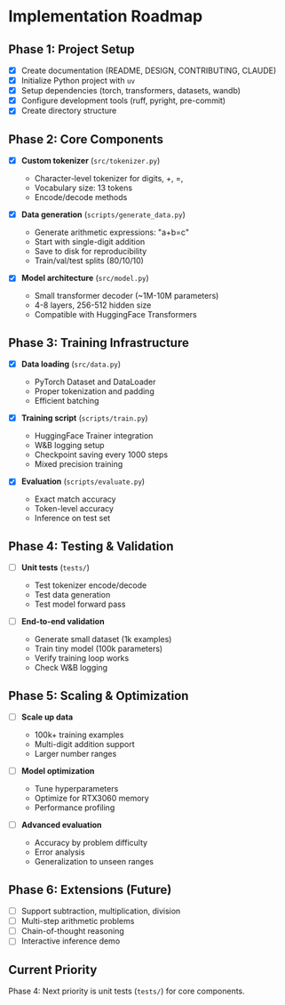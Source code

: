 # Implementation Roadmap

## Phase 1: Project Setup

- [x] Create documentation (README, DESIGN, CONTRIBUTING, CLAUDE)
- [x] Initialize Python project with `uv`
- [x] Setup dependencies (torch, transformers, datasets, wandb)
- [x] Configure development tools (ruff, pyright, pre-commit)
- [x] Create directory structure

## Phase 2: Core Components

- [x] **Custom tokenizer** (`src/tokenizer.py`)
  - Character-level tokenizer for digits, +, =, <end>
  - Vocabulary size: 13 tokens
  - Encode/decode methods

- [x] **Data generation** (`scripts/generate_data.py`)
  - Generate arithmetic expressions: "a+b=c<end>"
  - Start with single-digit addition
  - Save to disk for reproducibility
  - Train/val/test splits (80/10/10)

- [x] **Model architecture** (`src/model.py`)
  - Small transformer decoder (~1M-10M parameters)
  - 4-8 layers, 256-512 hidden size
  - Compatible with HuggingFace Transformers

## Phase 3: Training Infrastructure

- [x] **Data loading** (`src/data.py`)
  - PyTorch Dataset and DataLoader
  - Proper tokenization and padding
  - Efficient batching

- [x] **Training script** (`scripts/train.py`)
  - HuggingFace Trainer integration
  - W&B logging setup
  - Checkpoint saving every 1000 steps
  - Mixed precision training

- [x] **Evaluation** (`scripts/evaluate.py`)
  - Exact match accuracy
  - Token-level accuracy
  - Inference on test set

## Phase 4: Testing & Validation

- [ ] **Unit tests** (`tests/`)
  - Test tokenizer encode/decode
  - Test data generation
  - Test model forward pass

- [ ] **End-to-end validation**
  - Generate small dataset (1k examples)
  - Train tiny model (100k parameters)
  - Verify training loop works
  - Check W&B logging

## Phase 5: Scaling & Optimization

- [ ] **Scale up data**
  - 100k+ training examples
  - Multi-digit addition support
  - Larger number ranges

- [ ] **Model optimization**
  - Tune hyperparameters
  - Optimize for RTX3060 memory
  - Performance profiling

- [ ] **Advanced evaluation**
  - Accuracy by problem difficulty
  - Error analysis
  - Generalization to unseen ranges

## Phase 6: Extensions (Future)

- [ ] Support subtraction, multiplication, division
- [ ] Multi-step arithmetic problems
- [ ] Chain-of-thought reasoning
- [ ] Interactive inference demo

## Current Priority

Phase 4: Next priority is unit tests (`tests/`) for core components.
